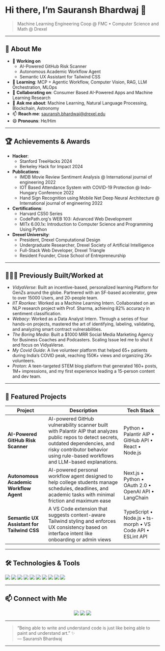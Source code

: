 # Hi there, I’m **Sauransh Bhardwaj** 👋  
> Machine Learning Engineering Coop @ FMC • Computer Science and Math @ Drexel

---

## 🚀 About Me
- 🔭 **Working on**  
  - AI-Powered GitHub Risk Scanner
  - Autonomous Academic Workflow Agent
  - Semantic UX Assistant for Tailwind CSS
- 🌱 **Learning**: MCP + Agentic Workflow, Computer Vision, RAG, LLM Orchestration, MLOps 
- 👯 **Collaborating on**: Consumer Based AI-Powered Apps and Machine Learning Research
- 💬 **Ask me about**: Machine Learning, Natural Language Processing, Blockchain, Astronomy  
- 📫 **Reach me**: [sauransh.bhardwaj@drexel.edu](mailto:sauransh.bhardwaj@drexel.edu)  
- 😄 **Pronouns**: He/Him 

---

## 🏆 Achievements & Awards
- **Hacker**:
  - Stanford TreeHacks 2024
  - Berkeley Hack for Impact 2024
- **Publications**:
  - IMDB Movie Review Sentiment Analysis @ International journal of engineering 2022
  - IOT Based Attendance System with COVID-19 Protection @ Indo-Hungary Conference 2022
  - Hand Sign Recognition using Mobile Net Deep Neural Architecture @ International journal of engineering 2022
- **Certifications**:
  - Harvard CS50 Series
  - CodePath.org's WEB 103: Advanced Web Development
  - MITx 6.00.1x: Introduction to Computer Science and Programming Using Python
- **Drexel University**:
  - President, Drexel Computational Design
  - Undergraduate Researcher, Drexel Society of Artificial Intelligence
  - Full-Stack Web Developer, Drexel Triangle
  - Resident Founder, Close School of Entrepreneurship
 
---

## 👨🏻‍💻 Previously Built/Worked at
- *VidyaVerse*: Built an incentive-based, personalized learning Platform for GenZs around the globe. Partnered with an SF-based accelerator, grew to over 15000 Users, and 20-people team.
- *IIT Roorkee*: Worked as a Machine Learning Intern. Collaborated on an NLP research project with Prof. Sharma, achieving 82% accuracy in sentiment classification.
- *Webacy*: Worked as a Data Analyst Intern. Through a series of four hands-on projects, mastered the art of identifying, labeling, validating, and analyzing smart contract vulnerabilities.
- *The Boring Media*: Built a $1000 MRR Social Media Marketing Agency for Business Coaches and Podcasters. Scaling Issue led me to shut it and focus on VidyaVerse.
- *My Covid Guide*: A live volunteer platform that helped 65+ patients during India’s COVID peak, reaching 150K+ views and organizing 2K+ volunteers.
- *Proton*: A teen-targeted STEM blog platform that generated 160+ posts, 1M+ impressions, and my first experience leading a 15-person content and dev team.


---

## 💼 Featured Projects

| Project                       | Description                                                                                      | Tech Stack                              |
|-------------------------------|--------------------------------------------------------------------------------------------------|-----------------------------------------|
| **AI-Powered GitHub Risk Scanner**  | AI-powered GitHub vulnerability scanner built with Palantir AIP that analyzes public repos to detect secrets, outdated dependencies, and risky contributor behavior using rule-based workflows and LLM-based explanations.  | Python • Palantir AIP • GitHub API • React • Node.js  |
| **Autonomous Academic Workflow Agent**  | AI-powered personal workflow agent designed to help college students manage schedules, deadlines, and academic tasks with minimal friction and maximum ease  | Next.js • Python • OAuth 2.0 • OpenAI API • LangChain  |
| **Semantic UX Assistant for Tailwind CSS**  | A VS Code extension that suggests context-aware Tailwind styling and enforces UX consistency based on interface intent like onboarding or admin views  | TypeScript • Node.js • ts-morph • VS Code API • ESLint API  |

---

## 🛠️ Technologies & Tools

<div>
  <img src="https://img.shields.io/badge/-Python-3776AB?style=flat&logo=python&logoColor=white" />
  <img src="https://img.shields.io/badge/java-23ED8B00style=flat&logo=java&logoColor=white"/>
  <img src="https://img.shields.io/badge/c-2300599C?style=flat&logo=c&logoColor=white"/>
  <img src="https://img.shields.io/badge/-JavaScript-F7DF1E?style=flat&logo=javascript&logoColor=black" />     
  <img src="https://img.shields.io/badge/-TensorFlow-FF6F00?style=flat&logo=tensorflow&logoColor=white" />  
  <img src="https://img.shields.io/badge/-React-61DAFB?style=flat&logo=react&logoColor=black" />  
  <img src="https://img.shields.io/badge/-Node.js-339933?style=flat&logo=node.js&logoColor=white" />  
  <img src="https://img.shields.io/badge/-Docker-2496ED?style=flat&logo=docker&logoColor=white" />  
  <img src="https://img.shields.io/badge/-Kubernetes-326CE5?style=flat&logo=kubernetes&logoColor=white" />  
  <img src="https://img.shields.io/badge/-AWS-232F3E?style=flat&logo=amazon-aws&logoColor=white" />    
</div>

---

## 📫 Connect with Me

<p align="center">
  <a href="https://www.linkedin.com/in/bajpainaman/"><img src="https://img.shields.io/badge/-LinkedIn-0A66C2?style=flat&logo=linkedin&logoColor=white" /></a>
  <a href="https://twitter.com/bajpai_naman"><img src="https://img.shields.io/badge/-Twitter-1DA1F2?style=flat&logo=twitter&logoColor=white" /></a>
  <a href="https://namanbajpai.com"><img src="https://img.shields.io/badge/-Website-FF5722?style=flat&logo=google-chrome&logoColor=white" /></a>
</p>

---

> “Being able to write and understand code is just like being able to paint and understand art.” ✨  
> — Sauransh Bhardwaj  

---
